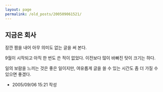 ```yaml
---
layout: page
permalink: /old_posts/200509061521/
---
```


## 지금은 회사


잠깐 짬을 내어 아무 의미도 없는 글을 써 본다.

9월이 시작되고 아직 한 번도 쓴 적이 없었다. 이전보다 많이 바빠진 탓이 크기는 하다.

일의 보람을 느끼는 것은 좋은 일이지만, 여유롭게 글을 쓸 수 있는 시간도 좀 더 가질 수 있으면 좋겠다.





- 2005/09/06 15:21 작성